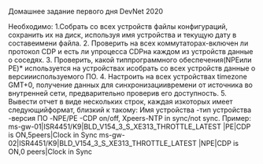 Домашнее задание первого дня DevNet 2020

Необходимо:
1.Собрать со всех устройств файлы конфигураций, сохранить их на диск, используя имя устройства и текущую дату в составеимени файла.
2. Проверить на всех коммутаторах-включен ли протокол CDP и есть ли упроцесса CDPна каждом из устройств данные о соседях.
3. Проверить, какой типпрограммного обеспечения(NPEили PE)* используется на устройствах исобрать со всех устройств данные о версиииспользуемого ПО.
4. Настроить на всех устройствах timezone GMT+0, получение данных для синхронизациивремени от источника во внутренней сети, предварительно проверив его доступность.
5. Вывести отчет в виде нескольких строк, каждая изкоторых имеет следующийформат, близкий к такому:
Имя устройства -тип устройства -версия ПО -NPE/PE -CDP on/off, Xpeers-NTP in sync/not sync.
Пример:
ms-gw-01|ISR4451/K9|BLD_V154_3_S_XE313_THROTTLE_LATEST |PE|CDP is ON,5peers|Clock in Sync
ms-gw-02|ISR4451/K9|BLD_V154_3_S_XE313_THROTTLE_LATEST |NPE|CDP is ON,0 peers|Clock in Sync

